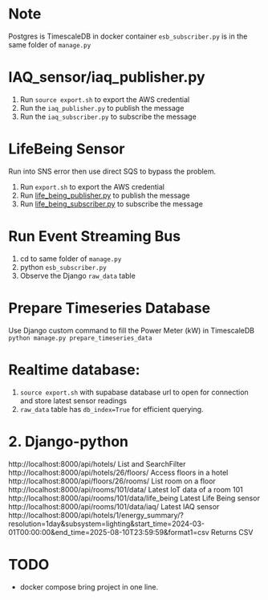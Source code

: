 # Note
Postgres is TimescaleDB in docker container
`esb_subscriber.py` is in the same folder of `manage.py`

# IAQ_sensor/iaq_publisher.py
1. Run `source export.sh` to export the AWS credential
2. Run the `iaq_publisher.py` to publish the message
3. Run the `iaq_subscriber.py` to subscribe the message

# LifeBeing Sensor
Run into SNS error then use direct SQS to bypass the problem.
1. Run `export.sh` to export the AWS credential
1. Run [life_being_publisher.py](LifeBeing_sensor/life_being_publisher.py) to publish the message
2. Run [life_being_subscriber.py](LifeBeing_sensor/life_being_subscriber.py) to subscribe the message

# Run Event Streaming Bus
1. cd to same folder of `manage.py`
2. python `esb_subscriber.py`
3. Observe the Django `raw_data` table

# Prepare Timeseries Database
Use Django custom command to fill the Power Meter (kW) in TimescaleDB
`python manage.py prepare_timeseries_data`

# Realtime database:
1. `source export.sh` with supabase database url to open for connection and store latest sensor readings
1. `raw_data` table has `db_index=True` for efficient querying.

# 2. Django-python
http://localhost:8000/api/hotels/ List and SearchFilter
http://localhost:8000/api/hotels/26/floors/ Access floors in a hotel
http://localhost:8000/api/floors/26/rooms/ List room on a floor
http://localhost:8000/api/rooms/101/data/ Latest IoT data of a room 101
http://localhost:8000/api/rooms/101/data/life_being  Latest Life Being sensor
http://localhost:8000/api/rooms/101/data/iaq/  Latest IAQ sensor
http://localhost:8000/api/hotels/1/energy_summary/?resolution=1day&subsystem=lighting&start_time=2024-03-01T00:00:00&end_time=2025-08-10T23:59:59&format1=csv  Returns CSV

# TODO
- docker compose bring project in one line.
